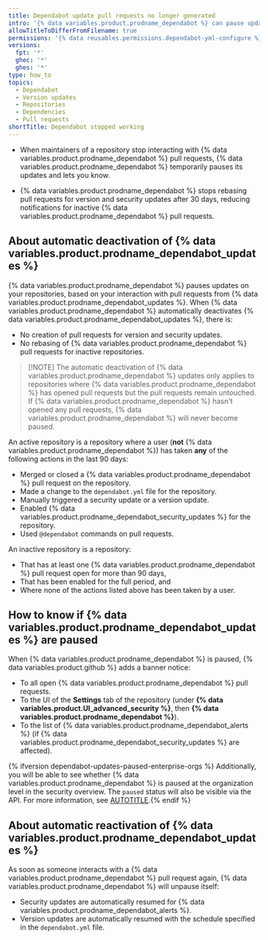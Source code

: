 ```yaml
---
title: Dependabot update pull requests no longer generated
intro: '{% data variables.product.prodname_dependabot %} can pause updates based on your interaction with {% data variables.product.prodname_dependabot %} pull requests. Learn more about the automatic deactivation of {% data variables.product.prodname_dependabot_updates %}.'
allowTitleToDifferFromFilename: true
permissions: '{% data reusables.permissions.dependabot-yml-configure %}'
versions:
  fpt: '*'
  ghec: '*'
  ghes: '*'
type: how_to
topics:
  - Dependabot
  - Version updates
  - Repositories
  - Dependencies
  - Pull requests
shortTitle: Dependabot stopped working
---
```


* When maintainers of a repository stop interacting with {% data variables.product.prodname_dependabot %} pull requests, {% data variables.product.prodname_dependabot %} temporarily pauses its updates and lets you know.

* {% data variables.product.prodname_dependabot %} stops rebasing pull requests for version and security updates after 30 days, reducing notifications for inactive {% data variables.product.prodname_dependabot %} pull requests.

## About automatic deactivation of {% data variables.product.prodname_dependabot_updates %}

{% data variables.product.prodname_dependabot %} pauses updates on your repositories, based on your interaction with pull requests from {% data variables.product.prodname_dependabot_updates %}. When {% data variables.product.prodname_dependabot %} automatically deactivates {% data variables.product.prodname_dependabot_updates %}, there is:

* No creation of pull requests for version and security updates.
* No rebasing of {% data variables.product.prodname_dependabot %} pull requests for inactive repositories.

>[!NOTE] The automatic deactivation of {% data variables.product.prodname_dependabot %} updates only applies to repositories where {% data variables.product.prodname_dependabot %} has opened pull requests but the pull requests remain untouched. If {% data variables.product.prodname_dependabot %} hasn't opened any pull requests, {% data variables.product.prodname_dependabot %} will never become paused.

An active repository is a repository where a user (**not** {% data variables.product.prodname_dependabot %}) has taken **any** of the following actions in the last 90 days:

* Merged or closed a {% data variables.product.prodname_dependabot %} pull request on the repository.
* Made a change to the `dependabot.yml` file for the repository.
* Manually triggered a security update or a version update.
* Enabled {% data variables.product.prodname_dependabot_security_updates %} for the repository.
* Used `@dependabot` commands on pull requests.

An inactive repository is a repository:

* That has at least one {% data variables.product.prodname_dependabot %} pull request open for more than 90 days,
* That has been enabled for the full period, and
* Where none of the actions listed above has been taken by a user.

## How to know if {% data variables.product.prodname_dependabot_updates %} are paused

When {% data variables.product.prodname_dependabot %} is paused, {% data variables.product.github %} adds a banner notice:
* To all open {% data variables.product.prodname_dependabot %} pull requests.
* To the UI of the **Settings** tab of the repository (under **{% data variables.product.UI_advanced_security %}**, then **{% data variables.product.prodname_dependabot %}**).
* To the list of {% data variables.product.prodname_dependabot_alerts %} (if {% data variables.product.prodname_dependabot_security_updates %} are affected).

{% ifversion dependabot-updates-paused-enterprise-orgs %} Additionally, you will be able to see whether {% data variables.product.prodname_dependabot %} is paused at the organization level in the security overview. The `paused` status will also be visible via the API. For more information, see [AUTOTITLE](/rest/repos#enable-automated-security-fixes).{% endif %}

## About automatic reactivation of {% data variables.product.prodname_dependabot_updates %}

As soon as someone interacts with a {% data variables.product.prodname_dependabot %} pull request again, {% data variables.product.prodname_dependabot %} will unpause itself:
* Security updates are automatically resumed for {% data variables.product.prodname_dependabot_alerts %}.
* Version updates are automatically resumed with the schedule specified in the `dependabot.yml` file.
